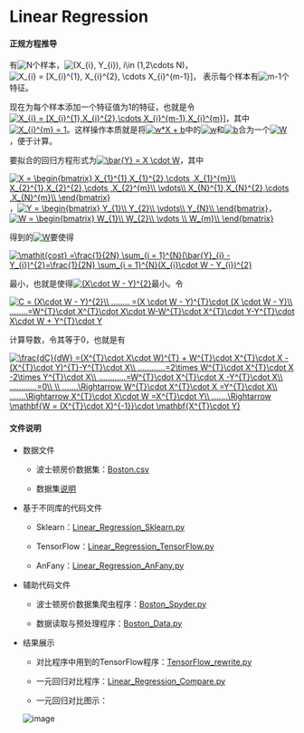  # Linear Regression
 

 #### 正规方程推导
 
 有<img src="http://latex.codecogs.com/gif.latex?N" title="N" />个样本，<img src="http://latex.codecogs.com/gif.latex?(X_{i},&space;Y_{i}),&space;i\in&space;(1,2\cdots&space;N)" title="(X_{i}, Y_{i}), i\in (1,2\cdots N)" />，<img src="http://latex.codecogs.com/gif.latex?X_{i}&space;=&space;[X_{i}^{1},&space;X_{i}^{2},&space;\cdots&space;X_{i}^{m-1}]" title="X_{i} = [X_{i}^{1}, X_{i}^{2}, \cdots X_{i}^{m-1}]" />， 表示每个样本有<img src="http://latex.codecogs.com/gif.latex?m-1" title="m-1" />个特征。
 
现在为每个样本添加一个特征值为1的特征，也就是令<a href="http://www.codecogs.com/eqnedit.php?latex=X_{i}&space;=&space;[X_{i}^{1},X_{i}^{2},\cdots&space;X_{i}^{m-1},X_{i}^{m}]" target="_blank"><img src="http://latex.codecogs.com/gif.latex?X_{i}&space;=&space;[X_{i}^{1},X_{i}^{2},\cdots&space;X_{i}^{m-1},X_{i}^{m}]" title="X_{i} = [X_{i}^{1},X_{i}^{2},\cdots X_{i}^{m-1},X_{i}^{m}]" /></a>，其中<a href="http://www.codecogs.com/eqnedit.php?latex=X_{i}^{m}&space;=&space;1" target="_blank"><img src="http://latex.codecogs.com/gif.latex?X_{i}^{m}&space;=&space;1" title="X_{i}^{m} = 1" /></a>。这样操作本质就是将<a href="http://www.codecogs.com/eqnedit.php?latex=w*X&space;&plus;&space;b" target="_blank"><img src="http://latex.codecogs.com/gif.latex?w*X&space;&plus;&space;b" title="w*X + b" /></a>中的<a href="http://www.codecogs.com/eqnedit.php?latex=w" target="_blank"><img src="http://latex.codecogs.com/gif.latex?w" title="w" /></a>和<a href="http://www.codecogs.com/eqnedit.php?latex=w" target="_blank"><img src="http://latex.codecogs.com/gif.latex?b" title="b" /></a>合为一个<a href="http://www.codecogs.com/eqnedit.php?latex=W" target="_blank"><img src="http://latex.codecogs.com/gif.latex?W" title="W" /></a>，便于计算。

要拟合的回归方程形式为<a href="http://www.codecogs.com/eqnedit.php?latex=\bar{Y}&space;=&space;X&space;\cdot&space;W" target="_blank"><img src="http://latex.codecogs.com/gif.latex?\bar{Y}&space;=&space;X&space;\cdot&space;W" title="\bar{Y} = X \cdot W" /></a>，其中

<a href="http://www.codecogs.com/eqnedit.php?latex=X&space;=&space;\begin{bmatrix}&space;X_{1}^{1},X_{1}^{2},\cdots&space;,X_{1}^{m}\\&space;X_{2}^{1},X_{2}^{2},\cdots&space;,X_{2}^{m}\\&space;\vdots\\&space;X_{N}^{1},X_{N}^{2},\cdots&space;,X_{N}^{m}\\&space;\end{bmatrix}" target="_blank"><img src="http://latex.codecogs.com/gif.latex?X&space;=&space;\begin{bmatrix}&space;X_{1}^{1},X_{1}^{2},\cdots&space;,X_{1}^{m}\\&space;X_{2}^{1},X_{2}^{2},\cdots&space;,X_{2}^{m}\\&space;\vdots\\&space;X_{N}^{1},X_{N}^{2},\cdots&space;,X_{N}^{m}\\&space;\end{bmatrix}" title="X = \begin{bmatrix} X_{1}^{1},X_{1}^{2},\cdots ,X_{1}^{m}\\ X_{2}^{1},X_{2}^{2},\cdots ,X_{2}^{m}\\ \vdots\\ X_{N}^{1},X_{N}^{2},\cdots ,X_{N}^{m}\\ \end{bmatrix}" /></a>，<a href="http://www.codecogs.com/eqnedit.php?latex=Y&space;=&space;\begin{bmatrix}&space;Y_{1}\\&space;Y_{2}\\&space;\vdots\\&space;Y_{N}\\&space;\end{bmatrix}" target="_blank"><img src="http://latex.codecogs.com/gif.latex?Y&space;=&space;\begin{bmatrix}&space;Y_{1}\\&space;Y_{2}\\&space;\vdots\\&space;Y_{N}\\&space;\end{bmatrix}" title="Y = \begin{bmatrix} Y_{1}\\ Y_{2}\\ \vdots\\ Y_{N}\\ \end{bmatrix}" /></a>，<a href="http://www.codecogs.com/eqnedit.php?latex=W&space;=&space;\begin{bmatrix}&space;W_{1}\\&space;W_{2}\\&space;\vdots&space;\\&space;W_{m}\\&space;\end{bmatrix}" target="_blank"><img src="http://latex.codecogs.com/gif.latex?W&space;=&space;\begin{bmatrix}&space;W_{1}\\&space;W_{2}\\&space;\vdots&space;\\&space;W_{m}\\&space;\end{bmatrix}" title="W = \begin{bmatrix} W_{1}\\ W_{2}\\ \vdots \\ W_{m}\\ \end{bmatrix}" /></a>

得到的<a href="http://www.codecogs.com/eqnedit.php?latex=W" target="_blank"><img src="http://latex.codecogs.com/gif.latex?W" title="W" /></a>要使得

<a href="http://www.codecogs.com/eqnedit.php?latex=\mathit{cost}&space;=\frac{1}{2N}&space;\sum_{i&space;=&space;1}^{N}(\bar{Y}_{i}&space;-&space;Y_{i})^{2}=\frac{1}{2N}&space;\sum_{i&space;=&space;1}^{N}(X_{i}\cdot&space;W&space;-&space;Y_{i})^{2}" target="_blank"><img src="http://latex.codecogs.com/gif.latex?\mathit{cost}&space;=\frac{1}{2N}&space;\sum_{i&space;=&space;1}^{N}(\bar{Y}_{i}&space;-&space;Y_{i})^{2}=\frac{1}{2N}&space;\sum_{i&space;=&space;1}^{N}(X_{i}\cdot&space;W&space;-&space;Y_{i})^{2}" title="\mathit{cost} =\frac{1}{2N} \sum_{i = 1}^{N}(\bar{Y}_{i} - Y_{i})^{2}=\frac{1}{2N} \sum_{i = 1}^{N}(X_{i}\cdot W - Y_{i})^{2}" /></a>

最小，也就是使得<a href="http://www.codecogs.com/eqnedit.php?latex=(X\cdot&space;W&space;-&space;Y)^{2}" target="_blank"><img src="http://latex.codecogs.com/gif.latex?(X\cdot&space;W&space;-&space;Y)^{2}" title="(X\cdot W - Y)^{2}" /></a>最小。令

<a href="http://www.codecogs.com/eqnedit.php?latex=C&space;=&space;(X\cdot&space;W&space;-&space;Y)^{2}\\&space;........&space;=(X&space;\cdot&space;W&space;-&space;Y)^{T}\cdot&space;(X&space;\cdot&space;W&space;-&space;Y)\\&space;........=W^{T}\cdot&space;X^{T}\cdot&space;X\cdot&space;W-W^{T}\cdot&space;X^{T}\cdot&space;Y-Y^{T}\cdot&space;X\cdot&space;W&space;&plus;&space;Y^{T}\cdot&space;Y" target="_blank"><img src="http://latex.codecogs.com/gif.latex?C&space;=&space;(X\cdot&space;W&space;-&space;Y)^{2}\\&space;........&space;=(X&space;\cdot&space;W&space;-&space;Y)^{T}\cdot&space;(X&space;\cdot&space;W&space;-&space;Y)\\&space;........=W^{T}\cdot&space;X^{T}\cdot&space;X\cdot&space;W-W^{T}\cdot&space;X^{T}\cdot&space;Y-Y^{T}\cdot&space;X\cdot&space;W&space;&plus;&space;Y^{T}\cdot&space;Y" title="C = (X\cdot W - Y)^{2}\\ ........ =(X \cdot W - Y)^{T}\cdot (X \cdot W - Y)\\ ........=W^{T}\cdot X^{T}\cdot X\cdot W-W^{T}\cdot X^{T}\cdot Y-Y^{T}\cdot X\cdot W + Y^{T}\cdot Y" /></a>

计算导数，令其等于0，也就是有

<a href="http://www.codecogs.com/eqnedit.php?latex=\frac{dC}{dW}&space;=(X^{T}\cdot&space;X\cdot&space;W)^{T}&space;&plus;&space;W^{T}\cdot&space;X^{T}\cdot&space;X&space;-(X^{T}\cdot&space;Y)^{T}-Y^{T}\cdot&space;X\\&space;............=2\times&space;W^{T}\cdot&space;X^{T}\cdot&space;X&space;-2\times&space;Y^{T}\cdot&space;X\\&space;............=W^{T}\cdot&space;X^{T}\cdot&space;X&space;-Y^{T}\cdot&space;X\\&space;............=0\\&space;\\&space;.......\Rightarrow&space;W^{T}\cdot&space;X^{T}\cdot&space;X&space;=Y^{T}\cdot&space;X\\&space;.......\Rightarrow&space;X^{T}\cdot&space;X\cdot&space;W&space;=X^{T}\cdot&space;Y\\&space;.......\Rightarrow&space;\mathbf{W&space;=&space;(X^{T}\cdot&space;X)^{-1}}\cdot&space;\mathbf{X^{T}\cdot&space;Y}" target="_blank"><img src="http://latex.codecogs.com/gif.latex?\frac{dC}{dW}&space;=(X^{T}\cdot&space;X\cdot&space;W)^{T}&space;&plus;&space;W^{T}\cdot&space;X^{T}\cdot&space;X&space;-(X^{T}\cdot&space;Y)^{T}-Y^{T}\cdot&space;X\\&space;............=2\times&space;W^{T}\cdot&space;X^{T}\cdot&space;X&space;-2\times&space;Y^{T}\cdot&space;X\\&space;............=W^{T}\cdot&space;X^{T}\cdot&space;X&space;-Y^{T}\cdot&space;X\\&space;............=0\\&space;\\&space;.......\Rightarrow&space;W^{T}\cdot&space;X^{T}\cdot&space;X&space;=Y^{T}\cdot&space;X\\&space;.......\Rightarrow&space;X^{T}\cdot&space;X\cdot&space;W&space;=X^{T}\cdot&space;Y\\&space;.......\Rightarrow&space;\mathbf{W&space;=&space;(X^{T}\cdot&space;X)^{-1}}\cdot&space;\mathbf{X^{T}\cdot&space;Y}" title="\frac{dC}{dW} =(X^{T}\cdot X\cdot W)^{T} + W^{T}\cdot X^{T}\cdot X -(X^{T}\cdot Y)^{T}-Y^{T}\cdot X\\ ............=2\times W^{T}\cdot X^{T}\cdot X -2\times Y^{T}\cdot X\\ ............=W^{T}\cdot X^{T}\cdot X -Y^{T}\cdot X\\ ............=0\\ \\ .......\Rightarrow W^{T}\cdot X^{T}\cdot X =Y^{T}\cdot X\\ .......\Rightarrow X^{T}\cdot X\cdot W =X^{T}\cdot Y\\ .......\Rightarrow \mathbf{W = (X^{T}\cdot X)^{-1}}\cdot \mathbf{X^{T}\cdot Y}" /></a>


 #### 文件说明
 
 + 数据文件
 
     + 波士顿房价数据集：[Boston.csv](https://github.com/Anfany/Machine-Learning-for-Beginner-by-Python3/blob/master/Linear%20Regression/Boston.csv)
     
     + 数据集[说明](http://lib.stat.cmu.edu/datasets/boston)
 
+ 基于不同库的代码文件
 
     + Sklearn：[Linear_Regression_Sklearn.py](https://github.com/Anfany/Machine-Learning-for-Beginner-by-Python3/blob/master/Linear%20Regression/Linear_Regression_Sklearn.py)
 
     + TensorFlow：[Linear_Regression_TensorFlow.py](https://github.com/Anfany/Machine-Learning-for-Beginner-by-Python3/blob/master/Linear%20Regression/Linear_Regression_TensorFlow.py)
 
     + AnFany：[Linear_Regression_AnFany.py](https://github.com/Anfany/Machine-Learning-for-Beginner-by-Python3/blob/master/Linear%20Regression/Linear_Regression_AnFany.py)
 
 + 辅助代码文件
 
     + 波士顿房价数据集爬虫程序：[Boston_Spyder.py](https://github.com/Anfany/Machine-Learning-for-Beginner-by-Python3/blob/master/Linear%20Regression/Boston_Spyder.py)
 
     + 数据读取与预处理程序：[Boston_Data.py](https://github.com/Anfany/Machine-Learning-for-Beginner-by-Python3/blob/master/Linear%20Regression/Boston_Data.py)
 
 
 + 结果展示
 
     + 对比程序中用到的TensorFlow程序：[TensorFlow_rewrite.py](https://github.com/Anfany/Machine-Learning-for-Beginner-by-Python3/blob/master/Linear%20Regression/TensorFlow_rewrite.py)
 
     + 一元回归对比程序：[Linear_Regression_Compare.py](https://github.com/Anfany/Machine-Learning-for-Beginner-by-Python3/blob/master/Linear%20Regression/Linear_Regression_Compare.py)
 
     + 一元回归对比图示：
     
     ![image](https://github.com/Anfany/Machine-Learning-for-Beginner-by-Python3/blob/master/Linear%20Regression/Linear_Regression.png)
 
 
 
 
 
 
 
 
 
 
 
